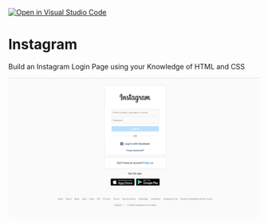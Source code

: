 [![Open in Visual Studio Code](https://classroom.github.com/assets/open-in-vscode-c66648af7eb3fe8bc4f294546bfd86ef473780cde1dea487d3c4ff354943c9ae.svg)](https://classroom.github.com/online_ide?assignment_repo_id=8505213&assignment_repo_type=AssignmentRepo)
# Instagram

Build an Instagram Login Page using your Knowledge of HTML and CSS

![Instagram Login Page](instagram.png)
